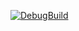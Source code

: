 [![DebugBuild](https://github.com/that-dat-bad/25B_GE_CG/actions/workflows/DebugBuild.yml/badge.svg)](https://github.com/that-dat-bad/25B_GE_CG/actions/workflows/DebugBuild.yml)

